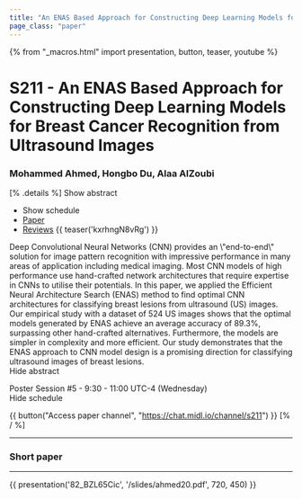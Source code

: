 ```yaml
---
title: "An ENAS Based Approach for Constructing Deep Learning Models for Breast Cancer Recognition from Ultrasound Images"
page_class: "paper"
---
```


{% from "_macros.html" import presentation, button, teaser, youtube %}

# S211 - An ENAS Based Approach for Constructing Deep Learning Models for Breast Cancer Recognition from Ultrasound Images

### Mohammed Ahmed, Hongbo Du, Alaa AlZoubi

[% .details %]
<a class="toggle_visibility" data-selector=".abstract" data-level="3">Show abstract</a>
- <a class="toggle_visibility" data-selector=".schedule" data-level="3">Show schedule</a>
- <a href="https://openreview.net/pdf?id=GxYt8XnZHM">Paper</a>
- <a href="https://openreview.net/forum?id=GxYt8XnZHM">Reviews</a>
{{ teaser('kxrhngN8vRg') }}

<p>
    <span class="abstract">
        Deep Convolutional Neural Networks (CNN) provides an \"end-to-end\" solution for image pattern recognition with impressive performance in many areas of application including medical imaging. Most CNN models of high performance use hand-crafted network architectures that require expertise in CNNs to utilise their potentials. In this paper, we applied the Efficient Neural Architecture Search (ENAS) method to find optimal CNN architectures for classifying breast lesions from ultrasound (US) images. Our empirical study with a dataset of 524 US images shows that the optimal models generated by ENAS achieve an average accuracy of 89.3%, surpassing other hand-crafted alternatives. Furthermore, the models are simpler in complexity and more efficient. Our study demonstrates that the ENAS approach to CNN model design is a promising direction for classifying ultrasound images of breast lesions.
        <br>
        <span class="actions"><a class="toggle_visibility" data-level="2">Hide abstract</a></span>
    </span>
</p>

<p>
    <span class="schedule">
        Poster Session #5  - 9:30 - 11:00 UTC-4 (Wednesday)
        <br>
        <span class="actions"><a class="toggle_visibility" data-level="2">Hide schedule</a></span>
    </span>
</p>

{{ button("Access paper channel", "https://chat.midl.io/channel/s211") }}
[% / %]

---


### Short paper

---

{{ presentation('82_BZL65Cic', '/slides/ahmed20.pdf', 720, 450) }}